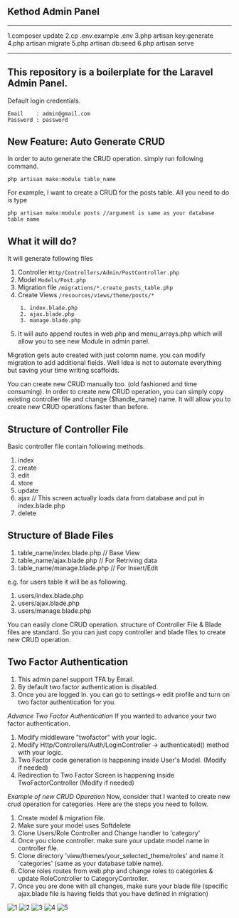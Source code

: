 
## Kethod Admin Panel
-------------
1.composer update
2.cp .env.example .env
3.php artisan key:generate
4.php artisan migrate
5.php artisan db:seed
6.php artisan serve

-------------
This repository is a boilerplate for the Laravel Admin Panel.
---
Default login credentials.

```
Email 	 : admin@gmail.com
Password : password
```

New Feature: Auto Generate CRUD
--
In order to auto generate the CRUD operation. simply run following command.

```
php artisan make:module table_name
```

For example, I want to create a CRUD for the posts table. All you need to do is type

```
php artisan make:module posts //argument is same as your database table name
```

What it will do?
--
It will generate following files
1. Controller  `Http/Controllers/Admin/PostController.php`
2. Model `Models/Post.php`
3. Migration file `/migrations/*.create_posts_table.php`
4. Create Views `/resources/views/theme/posts/*`
```
    1. index.blade.php
    2. ajax.blade.php
    3. manage.blade.php
```
5. It will auto append routes in web.php and menu_arrays.php which will allow you to see new Module in admin panel.

Migration gets auto created with just colomn name. you can modify migration to add additional fields. Well Idea is not to automate everything but saving your time writing scaffolds.

You can create new CRUD manually too. (old fashioned and time consuming).
In order to create new CRUD operation, you can simply copy existing controller file and change {$handle_name} name. It will allow you to create new CRUD operations faster than before.

Structure of Controller File
---
Basic controller file contain following methods. 
1. index 
2. create 
3. edit
4. store
5. update
6. ajax // This screen actually loads data from database and put in index.blade.php 
7. delete

Structure of Blade Files
---
1. table_name/index.blade.php // Base View
2. table_name/ajax.blade.php // For Retriving data
3. table_name/manage.blade.php // For Insert/Edit

e.g. for users table it will be as following.
1. users/index.blade.php
2. users/ajax.blade.php
3. users/manage.blade.php

You can easily clone CRUD operation.
structure of Controller File & Blade files are standard. So you can just copy controller and blade files to create new CRUD operation.

Two Factor Authentication
--
1. This admin panel support TFA by Email.
2. By default two factor authentication is disabled.
3. Once you are logged in. you can go to settings-> edit profile and turn on two factor authentication for you.

*Advance Two Factor Authentication*
If you wanted to advance your two factor authentication. 
1. Modify middleware "twofactor" with your logic.
2. Modify Http/Controllers/Auth/LoginController -> authenticated() method with your logic.
3. Two Factor code generation is happening inside User's Model. (Modify if needed)
4. Redirection to Two Factor Screen is happening inside TwoFactorController (Modify if needed)

*Example of new CRUD Operation*
Now, consider that I wanted to create new crud operation for categories. Here are the steps you need to follow.
1. Create model & migration file.
2. Make sure your model uses Softdelete
3. Clone Users/Role Controller and Change handler to 'category'
5. Once you clone controller. make sure your update model name in controller file.
6. Clone directory 'view/themes/your_selected_theme/roles' and name it 'categories' (same as your database table name).
7. Clone roles routes from web.php and change roles to categories & update RoleController to CategoryController.
8. Once you are done with all changes, make sure your blade file (specific ajax.blade file is having fields that you have defined in migration)


![1](https://user-images.githubusercontent.com/13075784/115128421-451bf580-9ffb-11eb-896e-594cf3e901a2.png)
![2](https://user-images.githubusercontent.com/13075784/115128423-464d2280-9ffb-11eb-907a-33cc7553a9b4.png)
![3](https://user-images.githubusercontent.com/13075784/115128424-46e5b900-9ffb-11eb-83f8-9aa3e023b03a.png)
![4](https://user-images.githubusercontent.com/13075784/115128425-46e5b900-9ffb-11eb-9217-43aefa3c463b.png)
![5](https://user-images.githubusercontent.com/13075784/115128426-477e4f80-9ffb-11eb-97d9-b4f58e21027d.png)


